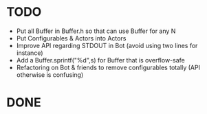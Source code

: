 # TODO

- Put all Buffer in Buffer.h so that can use Buffer<N> for any N
- Put Configurables & Actors into Actors
- Improve API regarding STDOUT in Bot (avoid using two lines for instance)
- Add a Buffer.sprintf("%d",s) for Buffer that is overflow-safe
- Refactoring on Bot & friends to remove configurables totally (API otherwise is confusing)

# DONE